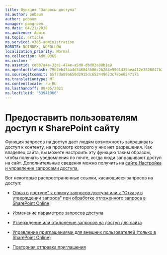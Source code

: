 ```yaml
---
title: Функция "Запросы доступа"
ms.author: pebaum
author: pebaum
manager: pamgreen
ms.date: 04/21/2020
ms.audience: Admin
ms.topic: article
ms.service: o365-administration
ROBOTS: NOINDEX, NOFOLLOW
localization_priority: Normal
ms.collection: Adm_O365
ms.custom: ''
ms.assetid: cebb7a4a-33e1-474e-a5d0-dbd02a80b1e9
ms.openlocfilehash: 79b2eb434a4d346843b86c2b284e5961439aea412e3828847b28927a08f17a70
ms.sourcegitcommit: b5f7da89a650d2915dc652449623c78be6247175
ms.translationtype: MT
ms.contentlocale: ru-RU
ms.lasthandoff: 08/05/2021
ms.locfileid: "53941966"
---
```

# <a name="give-users-access-to-sharepoint-site"></a>Предоставить пользователям доступ к SharePoint сайту

Функция запросов на доступ дает людям возможность запрашивать доступ к контенту, на просмотр которого у них нет разрешения. Как владелец сайта, вы можете настроить эту функцию таким образом, чтобы получать уведомления по почте, когда люди запрашивают доступ на сайт. Дополнительные сведения можно получить на [сайте Настройка и управление запросами доступа.](https://support.office.com/article/set-up-and-manage-access-requests-94b26e0b-2822-49d4-929a-8455698654b3)

Вот некоторые распространенные ссылки, касающиеся запросов на доступ:

- [Отказ в доступе" к списку запросов доступа или к "Отказу в утверждении запроса" при обработке отложенного запроса в SharePoint Online](https://docs.microsoft.com/sharepoint/support/sharing-and-permissions/request-approval-failed)

- [Изменение параметров запросов доступа](https://support.office.com/article/set-up-and-manage-access-requests-94b26e0b-2822-49d4-929a-8455698654b3#bk_enableallow)

- [Утверждение или отклонение запросов на доступ для сайта](https://support.office.com/article/set-up-and-manage-access-requests-94b26e0b-2822-49d4-929a-8455698654b3#__toc374462558)

- [Управление приглашениями для внешних пользователей (только в SharePoint Online)](https://support.office.com/article/set-up-and-manage-access-requests-94b26e0b-2822-49d4-929a-8455698654b3#__toc334189260)

- [Повторная отправка приглашения](https://support.office.com/article/set-up-and-manage-access-requests-94b26e0b-2822-49d4-929a-8455698654b3#__toc374462560)



